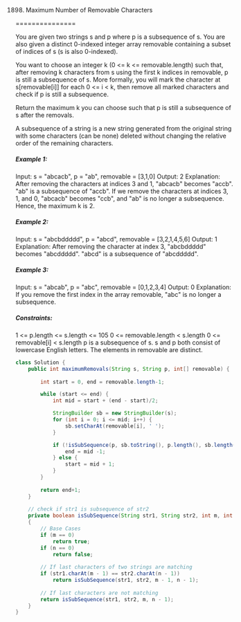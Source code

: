 1898. Maximum Number of Removable Characters

===============

You are given two strings s and p where p is a subsequence of s. You are also given a distinct 0-indexed integer array removable containing a subset of indices of s (s is also 0-indexed).

You want to choose an integer k (0 <= k <= removable.length) such that, after removing k characters from s using the first k indices in removable, p is still a subsequence of s. More formally, you will mark the character at s[removable[i]] for each 0 <= i < k, then remove all marked characters and check if p is still a subsequence.

Return the maximum k you can choose such that p is still a subsequence of s after the removals.

A subsequence of a string is a new string generated from the original string with some characters (can be none) deleted without changing the relative order of the remaining characters.

##### Example 1:

Input: s = "abcacb", p = "ab", removable = [3,1,0]
Output: 2
Explanation: After removing the characters at indices 3 and 1, "abcacb" becomes "accb".
"ab" is a subsequence of "accb".
If we remove the characters at indices 3, 1, and 0, "abcacb" becomes "ccb", and "ab" is no longer a subsequence.
Hence, the maximum k is 2.

##### Example 2:

Input: s = "abcbddddd", p = "abcd", removable = [3,2,1,4,5,6]
Output: 1
Explanation: After removing the character at index 3, "abcbddddd" becomes "abcddddd".
"abcd" is a subsequence of "abcddddd".

##### Example 3:

Input: s = "abcab", p = "abc", removable = [0,1,2,3,4]
Output: 0
Explanation: If you remove the first index in the array removable, "abc" is no longer a subsequence.

##### Constraints:

1 <= p.length <= s.length <= 105
0 <= removable.length < s.length
0 <= removable[i] < s.length
p is a subsequence of s.
s and p both consist of lowercase English letters.
The elements in removable are distinct.

```java
class Solution {
    public int maximumRemovals(String s, String p, int[] removable) {
        
        int start = 0, end = removable.length-1;

        while (start <= end) {
            int mid = start + (end - start)/2;

            StringBuilder sb = new StringBuilder(s);
            for (int i = 0; i <= mid; i++) {
                sb.setCharAt(removable[i], ' ');
            }

            if (!isSubSequence(p, sb.toString(), p.length(), sb.length())) {
                end = mid -1;
            } else {
                start = mid + 1;
            }
        }
        
        return end+1;
    }
    
    // check if str1 is subsequence of str2
    private boolean isSubSequence(String str1, String str2, int m, int n)
    {
        // Base Cases
        if (m == 0)
            return true;
        if (n == 0)
            return false;
 
        // If last characters of two strings are matching
        if (str1.charAt(m - 1) == str2.charAt(n - 1))
            return isSubSequence(str1, str2, m - 1, n - 1);
 
        // If last characters are not matching
        return isSubSequence(str1, str2, m, n - 1);
    }
}
```

